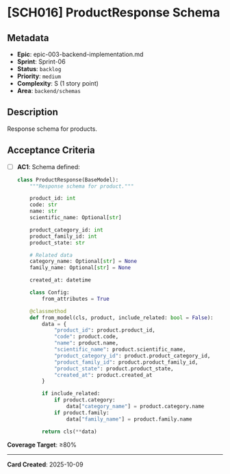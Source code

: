 # [SCH016] ProductResponse Schema

## Metadata

- **Epic**: epic-003-backend-implementation.md
- **Sprint**: Sprint-06
- **Status**: `backlog`
- **Priority**: `medium`
- **Complexity**: S (1 story point)
- **Area**: `backend/schemas`

## Description

Response schema for products.

## Acceptance Criteria

- [ ] **AC1**: Schema defined:
  ```python
  class ProductResponse(BaseModel):
      """Response schema for product."""

      product_id: int
      code: str
      name: str
      scientific_name: Optional[str]

      product_category_id: int
      product_family_id: int
      product_state: str

      # Related data
      category_name: Optional[str] = None
      family_name: Optional[str] = None

      created_at: datetime

      class Config:
          from_attributes = True

      @classmethod
      def from_model(cls, product, include_related: bool = False):
          data = {
              "product_id": product.product_id,
              "code": product.code,
              "name": product.name,
              "scientific_name": product.scientific_name,
              "product_category_id": product.product_category_id,
              "product_family_id": product.product_family_id,
              "product_state": product.product_state,
              "created_at": product.created_at
          }

          if include_related:
              if product.category:
                  data["category_name"] = product.category.name
              if product.family:
                  data["family_name"] = product.family.name

          return cls(**data)
  ```

**Coverage Target**: ≥80%

---

**Card Created**: 2025-10-09
